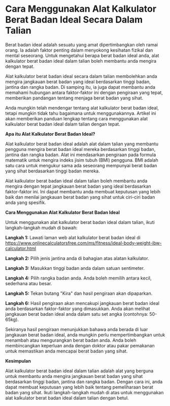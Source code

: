 Cara Menggunakan Alat Kalkulator Berat Badan Ideal Secara Dalam Talian
======================================================================

Berat badan ideal adalah sesuatu yang amat dipertimbangkan oleh ramai orang. Ia adalah faktor penting dalam menyokong kesihatan fizikal dan mental seseorang. Untuk mengetahui berapa berat badan ideal anda, alat kalkulator berat badan ideal dalam talian boleh membantu anda mengira dengan tepat.

Alat kalkulator berat badan ideal secara dalam talian membolehkan anda mengira jangkauan berat badan yang ideal berdasarkan tinggi badan, jantina dan rangka badan. Di samping itu, ia juga dapat membantu anda memahami hubungan antara faktor-faktor ini dengan pengiraan yang tepat, memberikan pandangan tentang menjaga berat badan yang sihat.

Anda mungkin telah mendengar tentang alat kalkulator berat badan ideal, tetapi mungkin tidak tahu bagaimana untuk menggunakannya. Artikel ini akan memberikan panduan lengkap tentang cara menggunakan alat kalkulator berat badan ideal dalam talian dengan tepat.

**Apa itu Alat Kalkulator Berat Badan Ideal?**

Alat kalkulator berat badan ideal adalah alat dalam talian yang membantu pengguna mengira berat badan ideal mereka berdasarkan tinggi badan, jantina dan rangka badan. Alat ini mendasarkan pengiraan pada formula matematik untuk mengira indeks jisim tubuh (BMI) pengguna. BMI adalah satu cara untuk mengukur sama ada seseorang mempunyai berat badan yang sihat berdasarkan tinggi badan mereka.

Alat kalkulator berat badan ideal dalam talian boleh membantu anda mengira dengan tepat jangkauan berat badan yang ideal berdasarkan faktor-faktor ini. Ini dapat membantu anda membuat keputusan yang lebih baik dan menilai jangkauan berat badan yang sihat untuk ciri-ciri badan anda yang spesifik.

**Cara Menggunakan Alat Kalkulator Berat Badan Ideal**

Untuk menggunakan alat kalkulator berat badan ideal dalam talian, ikuti langkah-langkah mudah di bawah:

**Langkah 1:** Lawati laman web alat kalkulator berat badan ideal di <https://www.onlinecalculatorsfree.com/ms/fitness/ideal-body-weight-ibw-calculator.html>

**Langkah 2:** Pilih jenis jantina anda di bahagian atas alatan kalkulator.

**Langkah 3:** Masukkan tinggi badan anda dalam satuan sentimeter.

**Langkah 4:** Pilih rangka badan anda. Anda boleh memilih antara kecil, sederhana atau besar.

**Langkah 5:** Tekan butang "Kira" dan hasil pengiraan akan dipaparkan.

**Langkah 6:** Hasil pengiraan akan mencakupi jangkauan berat badan ideal anda berdasarkan faktor-faktor yang dimasukkan. Anda akan melihat jangkauan berat badan ideal anda dalam satu set angka (contohnya: 50-65kg).

Sekiranya hasil pengiraan menunjukkan bahawa anda berada di luar jangkauan berat badan ideal, anda mungkin perlu mempertimbangkan untuk menambah atau mengurangkan berat badan anda. Anda boleh membincangkan keperluan anda dengan doktor atau pakar pemakanan untuk memastikan anda mencapai berat badan yang sihat.

**Kesimpulan**

Alat kalkulator berat badan ideal dalam talian adalah alat yang berguna untuk membantu anda mengira jangkauan berat badan yang sihat berdasarkan tinggi badan, jantina dan rangka badan. Dengan cara ini, anda dapat membuat keputusan yang lebih baik tentang pemeliharaan berat badan yang sihat. Ikuti langkah-langkah mudah di atas untuk menggunakan alat kalkulator berat badan ideal dalam talian dengan betul.